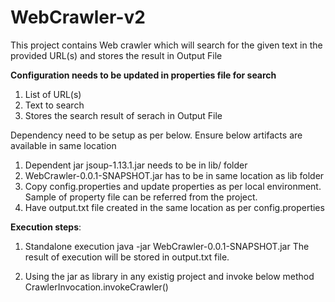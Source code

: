 # WebCrawler-v2
This project contains Web crawler which will search for the given text in the provided URL(s) and stores the result in Output File

**Configuration needs to be updated in properties file for search**
  1. List of URL(s)
  2. Text to search
  3. Stores the search result of serach in Output File

Dependency need to be setup as per below. Ensure below artifacts are available in same location
  1. Dependent jar jsoup-1.13.1.jar needs to be in lib/ folder
  2. WebCrawler-0.0.1-SNAPSHOT.jar has to be in same location as lib folder
  3. Copy config.properties and update properties as per local environment. Sample of property file can be referred from the project.
  4. Have output.txt file created in the same location as per config.properties

**Execution steps**:
1. Standalone execution 
   java -jar WebCrawler-0.0.1-SNAPSHOT.jar
   The result of execution will be stored in output.txt file.

2. Using the jar as library in any existig project and invoke below method
   CrawlerInvocation.invokeCrawler()
   
